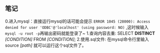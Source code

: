 ## 笔记  
0.进入mysql：直接运行mysql的话可能会提示 `ERROR 1045 (28000): Access denied for user 'ODBC'@'localhost' (using password: NO)` ,这时候输入 `mysql -u root -p`再输出密码就能登录了~
1.查询内容去重:  SELECT **DISTINCT** *[CONDITION]* FROM *[CONDITION]*;
2.使用.sql文件: 在mysql命令行里输入source *[path]* 就可以运行这个sql文件了。
